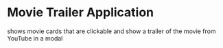 # Movie Trailer Application

shows movie cards that are clickable and show a trailer of the movie from YouTube in a modal
